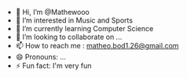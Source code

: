 - 👋 Hi, I’m @Mathewooo
- 👀 I’m interested in Music and Sports
- 🌱 I’m currently learning Computer Science
- 💞️ I’m looking to collaborate on ...
- 📫 How to reach me : matheo.bod1.26@gmail.com  
- 😄 Pronouns: ...
- ⚡ Fun fact: I'm very fun

<!---
Mathewooo/Mathewooo is a ✨ special ✨ repository because its `README.md` (this file) appears on your GitHub profile.
You can click the Preview link to take a look at your changes.
--->
